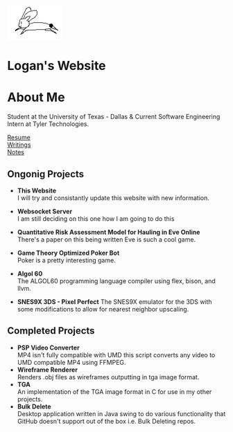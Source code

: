 ![](./static/rabbit.png)


# Logan's Website


# About Me

Student at the University of Texas - Dallas & Current Software
Engineering Intern at Tyler Technologies.

[Resume](./static/Resume.pdf)<br/>
[Writings](./writings.md)<br/>
[Notes](https://loganlieou.github.io/Fall2024)<br/>

## Ongonig Projects

- **This Website**<br/>
    I will try and consistantly update this website with new information.

- **Websocket Server**<br/>
    I am still deciding on this one how I am going to do this

- **Quantitative Risk Assessment Model for Hauling in Eve Online**<br/>
    There's a paper on this being written Eve is such a cool game.

- **Game Theory Optimized Poker Bot**<br/>
    Poker is a pretty interesting game.

- **Algol 60**<br/>
    The ALGOL60 programming language compiler using flex, bison, and llvm.

- **SNES9X 3DS - Pixel Perfect**
    The SNES9X emulator for the 3DS with some modifications to allow for
    nearest neighbor upscaling.


## Completed Projects
- **PSP Video Converter**<br/>
    MP4 isn't fully compatible with UMD this script converts any video
    to UMD compatible MP4 using FFMPEG.
- **Wireframe Renderer**<br/>
    Renders .obj files as wireframes outputting in tga image format.
- **TGA**<br/>
    An implementation of the TGA image format in C for use in my other
    projects.
- **Bulk Delete**<br/>
    Desktop application written in Java swing to do various
    functionality that GitHub doesn't support out of the box i.e. Bulk
    Deleting repos.